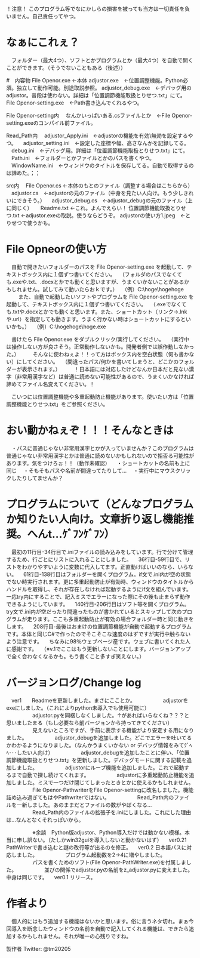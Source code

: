 ！注意！
このプログラム等でなにかしらの損害を被っても当方は一切責任を負いません。自己責任ってやつ。


# なぁにこれぇ？
　フォルダー（最大4つ）、ソフトとかプログラムとか（最大4つ）を自動で開くことができます。（そうでないこともある（後述））


#　内容物
File Openor.exe ←本体
adjustor.exe　←位置調整機能。Python必須。独立して動作可能。別途取説参照。
adjustor_debug.exe　←デバッグ用のadjustor。普段は使わない。詳細は「位置調節機能取扱とりせつ.txt」にて。
File Openor-setting.exe　←Path書き込んでくれるやつ。

File Openor-setting内
　なんかいっぱいある.csファイルとか　←File Openor-setting.exeのコンパイル前ファイル。

Read_Path内
　adjustor_Apply.ini　←adjustorの機能を有効\無効を設定するやつ。
　adjustor_setting.ini　←設定した座標や幅、高さなんかを記録してる。
　debug.ini　←デバッグ用。詳細は「位置調節機能取扱とりせつ.txt」にて。
　Path.ini　←フォルダーとかファイルとかのパスを書くやつ。
　WindowName.ini　←ウィンドウのタイトルを保存してる。自動で取得するのは諦めた。；；

src内
　File Openor.cs ←本体のもとのファイル（調整する場合はこちらから）
　adjustor.cs　←adjustorの元のファイル（中身を見たい人向け。もう少しきれいにできそう。）
　adjustor_debug.cs　←adjustor_debugの元のファイル（上に同じく）
　
Readme.txt ←これ。よんでえらい！
位置調節機能取扱とりせつ.txt ←adjustor.exeの取説。使うならどうぞ。
adjustorの使い方1.jpeg　←とりせつで使うかも。


# File Opneorの使い方
　自動で開きたいフォルダーのパスを File Openor-setting.exe を起動して、テキストボックス内に１個ずつ書いてください。
　（フォルダのパスでなくても.exeや.txt、.docxとかでも動くと思いますが、うまくいかないことがあるかもしれません。試してみて動いたらおｋです。）
　（例）C:\hoge\hogehoge
　
　また、自動で起動したいソフトやプログラムを File Openor-setting.exe を起動して、テキストボックス内に１個ずつ書いてください。
　（.exeでなくても.txtや.docxとかでも動くと思います。また、ショートカット（リンク→.lnkや.url）を指定しても動きます。うまく行かない時はショートカットにするといいかも。）
　（例）C:\hogehoge\hoge.exe

　書けたら File Openor.exe をダブルクリック/実行してください。
　（実行中は操作しない方が良さそう。正常動作しないかも。開発者側では誤作動しなかった。）
　
　そんなに使わねぇよ！！って方はボックス内を空白状態（何も書かない）にしてください。
　（間違ったパス/何かを書いてしまうと、どこかのフォルダーが表示されます。）
　
　！日本語には対応したけどなんか日本だと見ない漢字（非常用漢字など）は普通に読めない可能性があるので、うまくいかなければ諦めてファイル名変えてください。！

　こいつには位置調整機能や多重起動防止機能があります。使いたい方は「位置調整機能とりせつ.txt」をご参照ください。


# おい動かねぇぞ！！！そんなときは
　・パスに普通じゃない非常用漢字とかが入っていませんか？このプログラムは普通じゃない非常用漢字とかは普通に読めないかもしれないので拒否る可能性があります。気をつけろぉ！！（動作未確認）
　・ショートカットの名前も上に同じ
　・そもそもパスや名前が間違ってたりして...
　・実行中にマウスクリックしたりしてませんか？


# プログラムについて（どんなプログラムか知りたい人向け。文章折り返し機能推奨。へんt...ｹﾞﾌﾝｹﾞﾌﾝ）
　最初の11行目-34行目で.iniファイルの読み込みをしています。行で分けて管理するため、行ごとにリストに入れることにしました。
　36行目-59行目で、リストをわかりやすいように変数に代入してます。正直動けばいいのなら、いらない。
　61行目-138行目はフォルダーを開くプログラム。if文で.ini内が空の状態でない時実行されます。更に多重起動防止が有効時、ウィンドウのタイトルからハンドルを取得し、それが存在しなければ起動するようにif文を組んでいます。一応try内にすることで、記入ミスでエラーになった際にその後も止まらず動作できるようにしています。
　140行目-206行目はソフト等を開くプログラム。try文で.ini内が空だったり間違ったものが書かれているとスキップして次のプログラムが走ります。ここも多重起動防止が有効の場合フォルダー時と同じ動きをします。
　208行目-最後はおまけの位置調節機能が自動で起動するプログラムです。本体と同じC#で作ったのでそこそこな速度のはずですが実行中触らないよう注意です。
　ちなみに98％ウェブページ産です。ウェブに書いてくれた人に感謝です。
　（※v.1でここはもう更新しないことにします。バージョンアップで全く合わなくなるかも。もう書くこと多すぎ笑えない。）


# バージョンログ/Change log
　ver1　　Readmeを更新しました。まさにこことか。
　　　　　adjustorをexeにしました。（これによりpython未導入でも使用可能に）
　　　　　adjustor.pyを同梱しなくしました。↑があればいらなくね？？？と思いましたまる（もし必要なら前バージョンから持ってきてください）
　　　　　見えないところですが、手前に表示する機能がより安定する用になりました。
　　　　　adjustor_debugを追加しました。どこでエラーを吐いてるかわかるようになりました。（なんかうまくいかない or デバッグ情報をみてｸﾞﾍﾍ･･･したい人向け）
　　　　　adjustor_debugを追加したことに伴い、「位置調節機能取扱とりせつ.txt」を更新しました。デバッグモードに関する記載を追加しました。
　　　　　adjustorにループ機能を追加しました。これで起動するまで自動で探し続けてくれます。
　　　　　adjustorに多重起動防止機能を追加しました。ミスで一つだけ閉じてしまったときとかに使えるかもしれません。
　　　　　File Openor-PathwriterをFile Openor-settingに改名しました。機能詰め込み過ぎてもはやPathwriterではない。
　　　　　Read_Path内のファイルを一新しました。あのままだとファイルの数がやばくなる…
　　　　　Read_Path内のファイルの拡張子を.iniにしました。これにした理由は…なんとなくそれっぽいから。

　　　　　※余談　Python版adjustor、Python導入だけでは動かない模様。本当に申し訳ない。（たしかwin32guiを導入しないと動かないはず）
　ver0.21 PathWriterで書き込むと謎の改行等が出るのを修正。
　ver0.2 日本語パスに対応しました。
　　　　　プログラム起動数を2→4に増やしました。
　　　　　パスを書くためのソフト(File Openor-PathWriter.exe)を付属しました。
　　　　　並びの関係でadjustor.pyの名前をz_adjustor.pyに変えました。中身は同じです。
　ver0.1 リリース。


# 作者より
　個人的にはもう追加する機能はないかと思います。俗に言うネタ切れ。まぁ今回導入を断念したウィンドウの名前を自動で記入してくれる機能は、できたら追加するかもしれません。それが唯一の心残りですね。


製作者 Twitter: @tm20205
